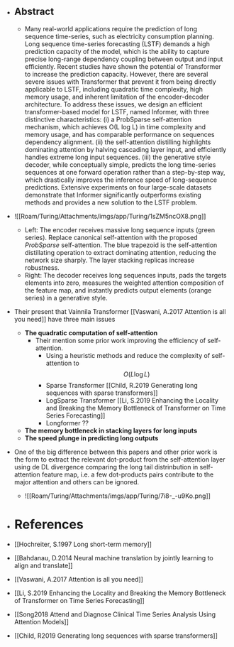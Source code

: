   * ## Abstract
    *  Many real-world applications require the prediction of long sequence time-series, such as electricity consumption planning. Long sequence time-series forecasting (LSTF) demands a high prediction capacity of the model, which is the ability to capture precise long-range dependency coupling between output and input efficiently. Recent studies have shown the potential of Transformer to increase the prediction capacity. However, there are several severe issues with Transformer that prevent it from being directly applicable to LSTF, including quadratic time complexity, high memory usage, and inherent limitation of the encoder-decoder architecture. To address these issues, we design an efficient transformer-based model for LSTF, named Informer, with three distinctive characteristics: (i) a ProbSparse self-attention mechanism, which achieves O(L log L) in time complexity and memory usage, and has comparable performance on sequences dependency alignment. (ii) the self-attention distilling highlights dominating attention by halving cascading layer input, and efficiently handles extreme long input sequences. (iii) the generative style decoder, while conceptually simple, predicts the long time-series sequences at one forward operation rather than a step-by-step way, which drastically improves the inference speed of long-sequence predictions. Extensive experiments on four large-scale datasets demonstrate that Informer significantly outperforms existing methods and provides a new solution to the LSTF problem.

  * ![[Roam/Turing/Attachments/imgs/app/Turing/1sZM5ncOX8.png]]
    * Left: The encoder receives massive long sequence inputs (green series). Replace canonical self-attention with the proposed _ProbSparse_ self-attention. The blue trapezoid is the self-attention distillating operation to extract dominating attention, reducing the network size sharply. The layer stacking replicas increase robustness.
    * Right: The decoder receives long sequences inputs, pads the targets elements into zero, measures the weighted attention composition of the feature map, and instantly predicts output elements (orange series) in a generative style.
  * Their present that Vainnila Transformer [[Vaswani, A.2017 Attention is all you need]] have three main issues
    * **The quadratic computation of self-attention**
      * Their mention some prior work improving the efficiency of self-attention.
        * Using a heuristic methods and reduce the complexity of self-attention to $$O (L \log L)$$
        * Sparse Transformer [[Child, R.2019 Generating long sequences with sparse transformers]]
        * LogSparse Transformer [[Li, S.2019 Enhancing the Locality and Breaking the Memory Bottleneck of Transformer on Time Series Forecasting]]
        * Longformer ??
    * **The memory bottleneck in stacking layers for long inputs**
    * **The speed plunge in predicting long outputs**
  * One of the big difference between this papers and other prior work is the form to extract the relevant dot-product from the self-attention layer using de DL divergence  comparing the long tail distrinbution in self-attention feature map, i.e.  a few dot-products pairs contribute to the major attention and others can be ignored.
    * ![[Roam/Turing/Attachments/imgs/app/Turing/7i8-_-u9Ko.png]]
  * # References
  * [[Hochreiter, S.1997 Long short-term memory]]
  * [[Bahdanau, D.2014 Neural machine translation by jointly learning to align and translate]]
  * [[Vaswani, A.2017 Attention is all you need]]
  * [[Li, S.2019 Enhancing the Locality and Breaking the Memory Bottleneck of Transformer on Time Series Forecasting]]
  * [[Song2018 Attend and Diagnose Clinical Time Series Analysis Using Attention Models]]
  * [[Child, R2019 Generating long sequences with sparse transformers]]
